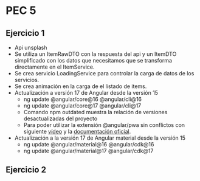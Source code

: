 # PEC 5
## Ejercicio 1
- Api unsplash
- Se utiliza un ItemRawDTO con la respuesta del api y un ItemDTO simplificado con los datos que necesitamos que se transforma directamente en el ItemService.
- Se crea servicio LoadingService para controlar la carga de datos de los servicios.
- Se crea animación en la carga de el listado de items.
- Actualización a versión 17 de Angular desde la versión 15
  - ng update @angular/core@16 @angular/cli@16
  - ng update @angular/core@17 @angular/cli@17
  - Comando npm outdated muestra la relación de versiones desactualizadas del proyecto
  - Para poder utilizar la extensión @angular/pwa sin conflictos con siguiente [vídeo](https://www.youtube.com/watch?v=i7dAzpXEEeY) y la [documentación oficial](https://angular.dev/update-guide).
- Actualización a la versión 17 de Angular material desde la versión 15
  - ng update @angular/material@16 @angular/cdk@16
  - ng update @angular/material@17 @angular/cdk@17
## Ejercicio 2

